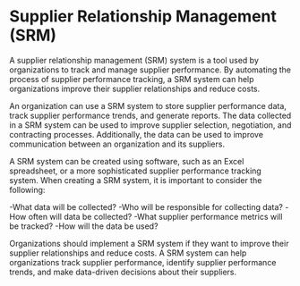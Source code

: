 # Supplier Relationship Management (SRM)



A supplier relationship management (SRM) system is a tool used by organizations to track and manage supplier performance. By automating the process of supplier performance tracking, a SRM system can help organizations improve their supplier relationships and reduce costs. 

An organization can use a SRM system to store supplier performance data, track supplier performance trends, and generate reports. The data collected in a SRM system can be used to improve supplier selection, negotiation, and contracting processes. Additionally, the data can be used to improve communication between an organization and its suppliers.

A SRM system can be created using software, such as an Excel spreadsheet, or a more sophisticated supplier performance tracking system. When creating a SRM system, it is important to consider the following:

-What data will be collected?
-Who will be responsible for collecting data?
-How often will data be collected?
-What supplier performance metrics will be tracked?
-How will the data be used?

Organizations should implement a SRM system if they want to improve their supplier relationships and reduce costs. A SRM system can help organizations track supplier performance, identify supplier performance trends, and make data-driven decisions about their suppliers.